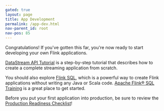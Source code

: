 ```yaml
---
gated: true
layout: page
title: App Development
permalink: /app-dev.html
nav-parent_id: root
nav-pos: 85
---
```


Congratulations! If you've gotten this far, you're now ready to start developing your own Flink applications.

[DataStream API Tutorial]({{site.docs}}/tutorials/datastream_api.html) is a step-by-step tutorial that describes how to create a complete streaming application from scratch.

You should also explore [Flink SQL]({{site.docs}}/dev/table/index.html), which is a powerful way to create Flink applications without writing any Java or Scala code. [Apache Flink® SQL Training](https://github.com/dataArtisans/sql-training/wiki) is a great place to get started.

Before you put your first application into production, be sure to review the [Production Readiness Checklist]({{site.docs}}/ops/production_ready.html)!

